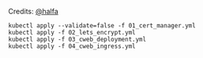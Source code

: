 Credits: [@halfa](https://github.com/halfa)

```
kubectl apply --validate=false -f 01_cert_manager.yml
kubectl apply -f 02_lets_encrypt.yml
kubectl apply -f 03_cweb_deployment.yml
kubectl apply -f 04_cweb_ingress.yml
